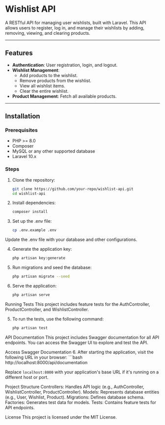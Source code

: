 # Wishlist API

A RESTful API for managing user wishlists, built with Laravel. This API allows users to register, log in, and manage their wishlists by adding, removing, viewing, and clearing products.

---

## Features

- **Authentication**: User registration, login, and logout.
- **Wishlist Management**:
  - Add products to the wishlist.
  - Remove products from the wishlist.
  - View all wishlist items.
  - Clear the entire wishlist.
- **Product Management**: Fetch all available products.

---

## Installation

### Prerequisites

- PHP >= 8.0
- Composer
- MySQL or any other supported database
- Laravel 10.x

### Steps

1. Clone the repository:
   ```bash
   git clone https://github.com/your-repo/wishlist-api.git
   cd wishlist-api

2. Install dependencies:
    ```bash
    composer install

3. Set up the .env file:
    ```bash
    cp .env.example .env

Update the .env file with your database and other configurations.

4. Generate the application key:
    ```bash
    php artisan key:generate

5. Run migrations and seed the database:
    ```bash
    php artisan migrate --seed

4. Serve the application:
    ```bash
    php artisan serve

Running Tests
This project includes feature tests for the AuthController, ProductController, and WishlistController.

5. To run the tests, use the following command:
    ```bash
    php artisan test

API Documentation
This project includes Swagger documentation for all API endpoints. You can access the Swagger UI to explore and test the API.

Access Swagger Documentation
6. After starting the application, visit the following URL in your browser:
    ```bash
    http://localhost:8000/api/documentation

Replace `localhost:8000` with your application's base URL if it's running on a different host or port.




Project Structure
Controllers: Handles API logic (e.g., AuthController, WishlistController, ProductController).
Models: Represents database entities (e.g., User, Wishlist, Product).
Migrations: Defines database schema.
Factories: Generates test data for models.
Tests: Contains feature tests for API endpoints.

License
This project is licensed under the MIT License.

